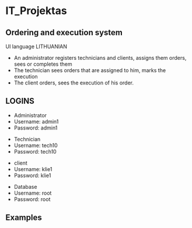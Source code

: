 # IT_Projektas
<h2>Ordering and execution system</h2>
UI language LITHUANIAN

<ul>

<li>
An administrator registers technicians and clients, assigns them orders, sees or completes them
</li>

<li>
The technician sees orders that are assigned to him, marks the execution
</li>

<li>
The client orders, sees the execution of his order.
</li>
</ul>

<h2>LOGINS</h2>
<ul>
<li>
Administrator
</li>
<li>
Username: admin1
</li>
<li>
Password: admin1
</li>
</ul>


<ul>
<li>
Technician
</li>
<li>
Username: tech10
</li>
<li>
Password: tech10
</li>
</ul>

<ul>
<li>
client
</li>
<li>
Username: klie1
</li>
<li>
Password: klie1
</li>
</ul>
<ul>
<li>
Database
</li>
<li>
Username: root
</li>
<li>
Password: root
</li>
</ul>

<h2>Examples</h2>
